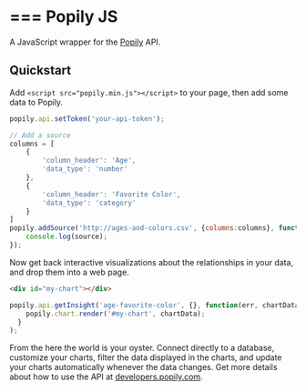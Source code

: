 ===
Popily JS
===

A JavaScript wrapper for the [Popily](https://popily.com) API. 

## Quickstart

Add `<script src="popily.min.js"></script>` to your page, then add some data to Popily.

```javascript
popily.api.setToken('your-api-token');

// Add a source
columns = [
    {
        'column_header': 'Age',
        'data_type': 'number'
    },
    {
        'column_header': 'Favorite Color',
        'data_type': 'category'
    }
]
popily.addSource('http://ages-and-colors.csv', {columns:columns}, function(err, source) {
    console.log(source); 
});
```

Now get back interactive visualizations about the relationships in your data, and drop them into a web page.

```html
<div id="my-chart"></div>
```

```javascript
popily.api.getInsight('age-favorite-color', {}, function(err, chartData) {
    popily.chart.render('#my-chart', chartData);
  }
);
```

From the here the world is your oyster. Connect directly to a database, customize your charts, filter the data displayed in the charts, and update your charts automatically whenever the data changes. Get more details about how to use the API at [developers.popily.com](http://developers.popily.com).